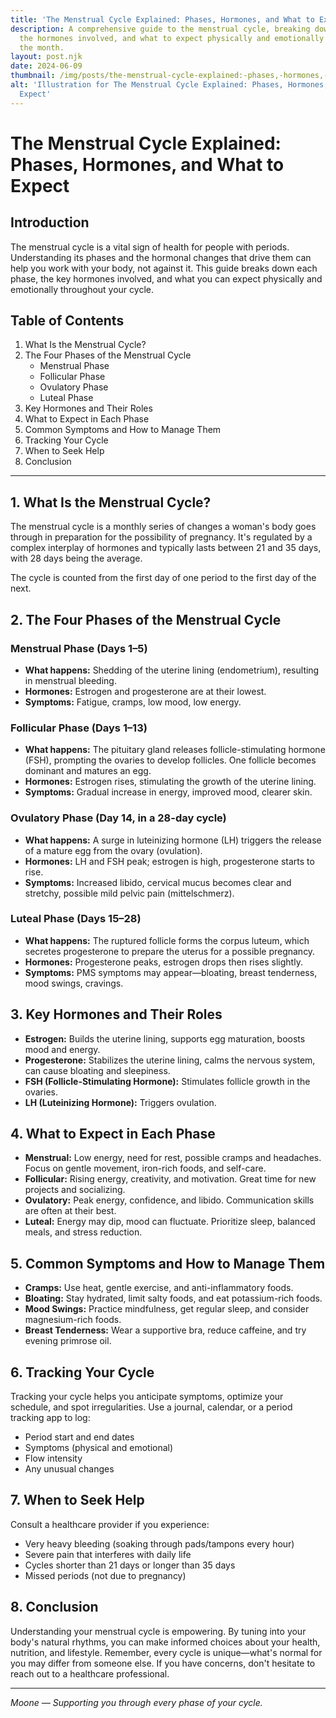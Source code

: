 ```yaml
---
title: 'The Menstrual Cycle Explained: Phases, Hormones, and What to Expect'
description: A comprehensive guide to the menstrual cycle, breaking down each phase,
  the hormones involved, and what to expect physically and emotionally throughout
  the month.
layout: post.njk
date: 2024-06-09
thumbnail: /img/posts/the-menstrual-cycle-explained:-phases,-hormones,-and-what-to-expect.webp
alt: 'Illustration for The Menstrual Cycle Explained: Phases, Hormones, and What to
  Expect'
---
```


# The Menstrual Cycle Explained: Phases, Hormones, and What to Expect

## Introduction

The menstrual cycle is a vital sign of health for people with periods. Understanding its phases and the hormonal changes that drive them can help you work with your body, not against it. This guide breaks down each phase, the key hormones involved, and what you can expect physically and emotionally throughout your cycle.

## Table of Contents
1. What Is the Menstrual Cycle?
2. The Four Phases of the Menstrual Cycle
    - Menstrual Phase
    - Follicular Phase
    - Ovulatory Phase
    - Luteal Phase
3. Key Hormones and Their Roles
4. What to Expect in Each Phase
5. Common Symptoms and How to Manage Them
6. Tracking Your Cycle
7. When to Seek Help
8. Conclusion

---

## 1. What Is the Menstrual Cycle?

The menstrual cycle is a monthly series of changes a woman's body goes through in preparation for the possibility of pregnancy. It's regulated by a complex interplay of hormones and typically lasts between 21 and 35 days, with 28 days being the average.

The cycle is counted from the first day of one period to the first day of the next.

## 2. The Four Phases of the Menstrual Cycle

### Menstrual Phase (Days 1–5)
- **What happens:** Shedding of the uterine lining (endometrium), resulting in menstrual bleeding.
- **Hormones:** Estrogen and progesterone are at their lowest.
- **Symptoms:** Fatigue, cramps, low mood, low energy.

### Follicular Phase (Days 1–13)
- **What happens:** The pituitary gland releases follicle-stimulating hormone (FSH), prompting the ovaries to develop follicles. One follicle becomes dominant and matures an egg.
- **Hormones:** Estrogen rises, stimulating the growth of the uterine lining.
- **Symptoms:** Gradual increase in energy, improved mood, clearer skin.

### Ovulatory Phase (Day 14, in a 28-day cycle)
- **What happens:** A surge in luteinizing hormone (LH) triggers the release of a mature egg from the ovary (ovulation).
- **Hormones:** LH and FSH peak; estrogen is high, progesterone starts to rise.
- **Symptoms:** Increased libido, cervical mucus becomes clear and stretchy, possible mild pelvic pain (mittelschmerz).

### Luteal Phase (Days 15–28)
- **What happens:** The ruptured follicle forms the corpus luteum, which secretes progesterone to prepare the uterus for a possible pregnancy.
- **Hormones:** Progesterone peaks, estrogen drops then rises slightly.
- **Symptoms:** PMS symptoms may appear—bloating, breast tenderness, mood swings, cravings.

## 3. Key Hormones and Their Roles

- **Estrogen:** Builds the uterine lining, supports egg maturation, boosts mood and energy.
- **Progesterone:** Stabilizes the uterine lining, calms the nervous system, can cause bloating and sleepiness.
- **FSH (Follicle-Stimulating Hormone):** Stimulates follicle growth in the ovaries.
- **LH (Luteinizing Hormone):** Triggers ovulation.

## 4. What to Expect in Each Phase

- **Menstrual:** Low energy, need for rest, possible cramps and headaches. Focus on gentle movement, iron-rich foods, and self-care.
- **Follicular:** Rising energy, creativity, and motivation. Great time for new projects and socializing.
- **Ovulatory:** Peak energy, confidence, and libido. Communication skills are often at their best.
- **Luteal:** Energy may dip, mood can fluctuate. Prioritize sleep, balanced meals, and stress reduction.

## 5. Common Symptoms and How to Manage Them

- **Cramps:** Use heat, gentle exercise, and anti-inflammatory foods.
- **Bloating:** Stay hydrated, limit salty foods, and eat potassium-rich foods.
- **Mood Swings:** Practice mindfulness, get regular sleep, and consider magnesium-rich foods.
- **Breast Tenderness:** Wear a supportive bra, reduce caffeine, and try evening primrose oil.

## 6. Tracking Your Cycle

Tracking your cycle helps you anticipate symptoms, optimize your schedule, and spot irregularities. Use a journal, calendar, or a period tracking app to log:
- Period start and end dates
- Symptoms (physical and emotional)
- Flow intensity
- Any unusual changes

## 7. When to Seek Help

Consult a healthcare provider if you experience:
- Very heavy bleeding (soaking through pads/tampons every hour)
- Severe pain that interferes with daily life
- Cycles shorter than 21 days or longer than 35 days
- Missed periods (not due to pregnancy)

## 8. Conclusion

Understanding your menstrual cycle is empowering. By tuning into your body's natural rhythms, you can make informed choices about your health, nutrition, and lifestyle. Remember, every cycle is unique—what's normal for you may differ from someone else. If you have concerns, don't hesitate to reach out to a healthcare professional.

---

*Moone — Supporting you through every phase of your cycle.* 